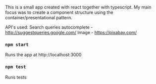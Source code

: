 This is a small app created with react together with typescript. My main focus was to create a component structure using the container/presentational pattern.

API's used:
Search queries autocomplete - http://suggestqueries.google.com/
Image - https://pixabay.com/

### `npm start`

Runs the app at http://localhost:3000

### `npm test`

Runs tests

